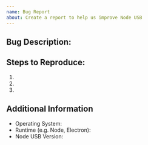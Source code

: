 ```yaml
---
name: Bug Report
about: Create a report to help us improve Node USB
---
```


<!-- Please provide a detailed description of the bug. -->
## Bug Description:

<!-- Please provide clear steps to reproduce the bug. -->
## Steps to Reproduce:
1.
2.
3.

<!-- Please provide any additional information available. -->
<!-- Additional information can be in the form of logs, screenshots, screencasts. -->
<!-- If possible, help to bisect the issue by outlining versions the issue didn't occur in. -->
## Additional Information
- Operating System:
- Runtime (e.g. Node, Electron):
- Node USB Version:
